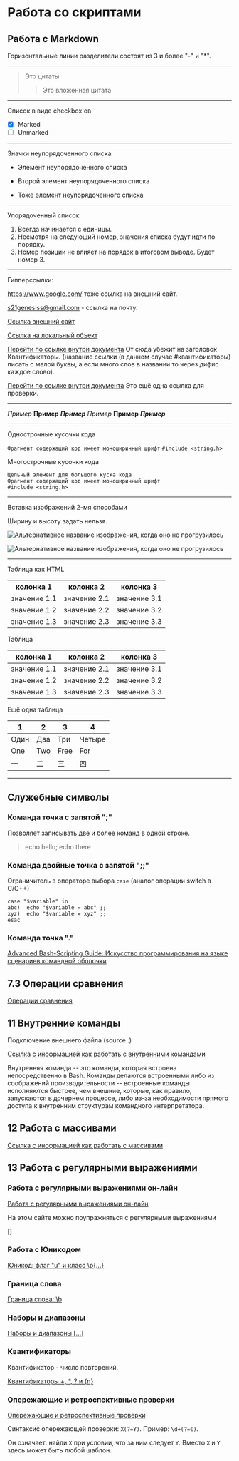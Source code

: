 # Работа со скриптами

## Работа с Markdown

Горизонтальные линии разделители состоят из 3 и более "-" и "*".

---

> Это цитаты
>> Это вложенная цитата

***

Список в виде checkbox'ов

- [x] Marked
- [ ] Unmarked

***

Значки неупорядоченного списка

* Элемент неупорядоченного списка
+ Второй элемент неупорядоченного списка
- Тоже элемент неупорядоченного списка

---

Упорядоченный список

1. Всегда начинается с единицы.
3. Несмотря на следующий номер, значения списка будут идти по порядку.
259. Номер позиции не влияет на порядок в итоговом выводе. Будет номер 3.

***

Гипперссылки:

<https://www.google.com/> тоже ссылка на внешний сайт.

<s21genesiss@gmail.com> - ссылка на почту.

[Ссылка внешний сайт](https://www.google.com/ "Сайт google.com")

[Ссылка на локальный объект](/pictures/site_regex101.png "Всплывающая подсказка при наведении на ссылку")

[Перейти по ссылке внутри документа](#квантификаторы) От сюда убежит на заголовок Квантификаторы. (название ссылки (в данном случае #квантификаторы) писать с малой буквы, а если много слов в названии то через дифис каждое слово).

[Перейти по ссылке внутри документа](#13-работа-с-регулярными-выражениями) Это ещё одна ссылка для проверки.

---

_Пример_ __Пример__ ___Пример___
*Пример* **Пример** ***Пример***

***

Однострочные кусочки кода

`Фрагмент содержащий код имеет моноширинный шрифт`
`#include <string.h>`

Многострочные кусочки кода

```
Цельный элемент для большого куска кода
Фрагмент содержащий код имеет моноширинный шрифт
#include <string.h>
```

---

Вставка изображений 2-мя способами

Ширину и высоту задать нельзя.

![Альтернативное название изображения, когда оно не прогрузилось](pictures/site_regex101.png "Всплывающая подсказка не обязательна")

![Альтернативное название изображения, когда оно не прогрузилось][id_Picture]

***

Таблица как HTML

<table>
    <tr>
        <th>колонка 1</th>
        <th>колонка 2</th>
        <th>колонка 3</th>
    </tr>
    <tr>
        <td>значение 1.1</td>
        <td>значение 2.1</td>
        <td>значение 3.1</td>
    </tr>
    <tr>
        <td>значение 1.2</td>
        <td>значение 2.2</td>
        <td>значение 3.2</td>
    </tr>
    <tr>
        <td>значение 1.3</td>
        <td>значение 2.3</td>
        <td>значение 3.3</td>
    </tr>
</table>

Таблица 

| колонка 1    | колонка 2    | колонка 3    |
| ------------ | ------------ | ------------ |
| значение 1.1 | значение 2.1 | значение 3.1 |
| значение 1.2 | значение 2.2 | значение 3.2 |
| значение 1.3 | значение 2.3 | значение 3.3 |

Ещё одна таблица

| 1 | 2 | 3 | 4 |
| ---- | ---- | ---- | ---- |
| Один | Два | Три | Четыре |
| One | Two | Free | For |
| 一 | 二 | 三 | 四 |

---

## Служебные символы

### Команда точка с запятой ";"

Позволяет записывать две и более команд в одной строке.

> echo hello; echo there

### Команда двойные точка с запятой ";;"

Ограничитель в операторе выбора `case` (аналог операции switch в C/C++)

```
case "$variable" in
abc)  echo "$variable = abc" ;;
xyz)  echo "$variable = xyz" ;;
esac
```
### Команда точка "."

[Advanced Bash-Scripting Guide: Искусство программирования на языке сценариев командной оболочки](https://www.opennet.ru/docs/RUS/bash_scripting_guide/p112.html "www.opennet.ru")

## 7.3 Операции сравнения

[Операции сравнения](https://www.opennet.ru/docs/RUS/bash_scripting_guide/x2565.html "opennet.ru")

## 11 Внутренние команды

Подключение внешнего файла (source .)

[Ссылка с инофрмацией как работать с внутренними командами](https://www.opennet.ru/docs/RUS/bash_scripting_guide/c5358.html "opennet.ru")

Внутренняя команда -- это команда, которая встроена непосредственно в Bash. Команды делаются встроенными либо из соображений производительности -- встроенные команды исполняются быстрее, чем внешние, которые, как правило, запускаются в дочернем процессе, либо из-за необходимости прямого доступа к внутренним структурам командного интерпретатора.

## 12 Работа с массивами

[Ссылка с инофрмацией как работать с массивами](https://www.opennet.ru/docs/RUS/bash_scripting_guide/c12790.html#EX67 "opennet.ru")

## 13 Работа с регулярными выражениями

### Работа с регулярными выражениями он-лайн

[Работа с регулярными выражениями он-лайн](https://regex101.com/ "regex101.com")

На этом сайте можно поупражняться с регулярными выражениями

[]

### Работа с Юникодом

[Юникод: флаг "u" и класс \p{...}](https://learn.javascript.ru/regexp-unicode "learn.javascript.ru")



### Граница слова

[Граница слова: \b](https://learn.javascript.ru/regexp-boundary "learn.javascript.ru")



### Наборы и диапазоны

[Наборы и диапазоны [...]](https://learn.javascript.ru/regexp-character-sets-and-ranges "learn.javascript.ru")



### Квантификаторы

Квантификатор - число повторений.

[Квантификаторы +, *, ? и {n}](https://learn.javascript.ru/regexp-quantifiers "learn.javascript.ru")


### Опережающие и ретроспективные проверки

[Опережающие и ретроспективные проверки](https://learn.javascript.ru/regexp-lookahead-lookbehind "learn.javascript.ru")

Синтаксис опережающей проверки: `X(?=Y)`. Пример: `\d+(?=€)`.

Он означает: найди `X` при условии, что за ним следует `Y`. Вместо `X` и `Y` здесь может быть любой шаблон.







[id_Picture]: pictures/site_regex101.png "Необязательная подсказка"